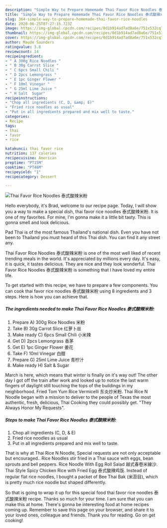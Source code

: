 ```yaml
---
description: "Simple Way to Prepare Homemade Thai Favor Rice Noodles 泰式酸辣米粉"
title: "Simple Way to Prepare Homemade Thai Favor Rice Noodles 泰式酸辣米粉"
slug: 364-simple-way-to-prepare-homemade-thai-favor-rice-noodles
date: 2020-06-25T07:27:15.723Z
image: https://img-global.cpcdn.com/recipes/0d1b914ad7ad8a6e/751x532cq70/thai-favor-rice-noodles-泰式酸辣米粉-recipe-main-photo.jpg
thumbnail: https://img-global.cpcdn.com/recipes/0d1b914ad7ad8a6e/751x532cq70/thai-favor-rice-noodles-泰式酸辣米粉-recipe-main-photo.jpg
cover: https://img-global.cpcdn.com/recipes/0d1b914ad7ad8a6e/751x532cq70/thai-favor-rice-noodles-泰式酸辣米粉-recipe-main-photo.jpg
author: Maude Saunders
ratingvalue: 3.8
reviewcount: 14
recipeingredient:
- " A 300g Rice Noodles "
- " B 30g Carrot Slice "
- " C 6pcs Small Chili "
- " D 2pcs Lemongrass "
- " E 1pc Ginger Flower "
- " F 10ml Vinegar "
- " G 25ml Lime Juice "
- " H Salt  Sugar"
recipeinstructions:
- "Chop all ingredients (C, D, &amp; E)"
- "Fried rice noodles as usual"
- "Put in all ingredients prepared and mix well to taste."
categories:
- Recipe
tags:
- thai
- favor
- rice

katakunci: thai favor rice 
nutrition: 137 calories
recipecuisine: American
preptime: "PT15M"
cooktime: "PT46M"
recipeyield: "1"
recipecategory: Dessert

---
```



![Thai Favor Rice Noodles 泰式酸辣米粉](https://img-global.cpcdn.com/recipes/0d1b914ad7ad8a6e/751x532cq70/thai-favor-rice-noodles-泰式酸辣米粉-recipe-main-photo.jpg)

Hello everybody, it's Brad, welcome to our recipe page. Today, I will show you a way to make a special dish, thai favor rice noodles 泰式酸辣米粉. It is one of my favorites. For mine, I'm gonna make it a little bit tasty. This is gonna smell and look delicious.

Pad Thai is of the most famous Thailand&#39;s national dish. Even you have not been to Thailand you must heard of this Thai dish. You can find it any street any.

Thai Favor Rice Noodles 泰式酸辣米粉 is one of the most well liked of recent trending meals in the world. It's appreciated by millions every day. It's easy, it is quick, it tastes delicious. They are nice and they look wonderful. Thai Favor Rice Noodles 泰式酸辣米粉 is something that I have loved my entire life.


To get started with this recipe, we have to prepare a few components. You can cook thai favor rice noodles 泰式酸辣米粉 using 8 ingredients and 3 steps. Here is how you can achieve that.

<!--inarticleads1-->

##### The ingredients needed to make Thai Favor Rice Noodles 泰式酸辣米粉:

1. Prepare  A) 300g Rice Noodles 米粉
1. Take  B) 30g Carrot Slice 红萝卜丝
1. Make ready  C) 6pcs Small Chili 小米辣
1. Get  D) 2pcs Lemongrass 香茅
1. Get  E) 1pc Ginger Flower 姜花
1. Take  F) 10ml Vinegar 白醋
1. Prepare  G) 25ml Lime Juice 青柠汁
1. Make ready  H) Salt &amp; Sugar


March is here, which means that winter is finally on it&#39;s way out! The other day I got off the train after work and looked up to notice the last warm fingers of daylight still touching the tops of the buildings in my neighborhood. Fried Tom Yum Rice Vermicelli 东炎炒米粉. Thai Rice N Noodle began with a mission to deliver to the people of Texas the most authentic, fresh, delicious, Thai Cooking they could possibly get. &#34;They Always Honor My Requests&#34;. 

<!--inarticleads2-->

##### Steps to make Thai Favor Rice Noodles 泰式酸辣米粉:

1. Chop all ingredients (C, D, &amp; E)
1. Fried rice noodles as usual
1. Put in all ingredients prepared and mix well to taste.


That is why at Thai Rice N Noodle, Special requests are not only acceptable but encouraged.. Rice Noodles stir fried in a Thai sauce with eggs, bean sprouts and bell peppers. Rice Noodle With Egg Roll Salad 越式春卷米線沙. Thai Style Spicy Chicken Rice with Fried Egg 泰式酸辣鸡饭. Instead of regular flat rice noodles, I bought a packet of Bee Thai Bak (米苔目), which is pretty much rice noodle but shaped differently. 

So that is going to wrap it up for this special food thai favor rice noodles 泰式酸辣米粉 recipe. Thanks so much for your time. I am sure that you can make this at home. There's gonna be interesting food at home recipes coming up. Remember to save this page on your browser, and share it to your loved ones, colleague and friends. Thank you for reading. Go on get cooking!
